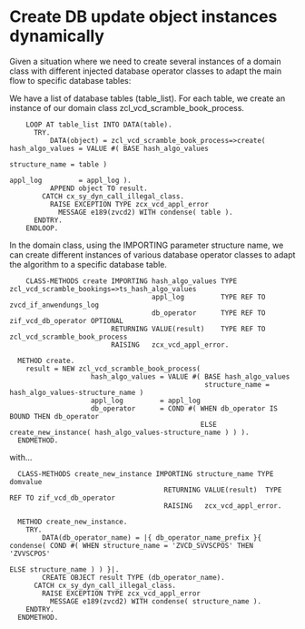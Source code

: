 # Create DB update object instances dynamically

Given a situation where we need to create several instances of a domain class with different injected database operator classes to adapt the main flow to specific database tables:

We have a list of database tables (table_list). For each table, we create an instance of our domain class zcl_vcd_scramble_book_process.
```abap
    LOOP AT table_list INTO DATA(table).
      TRY.
          DATA(object) = zcl_vcd_scramble_book_process=>create( hash_algo_values = VALUE #( BASE hash_algo_values
                                                                                            structure_name = table )
                                                                appl_log         = appl_log ).
          APPEND object TO result.
        CATCH cx_sy_dyn_call_illegal_class.
          RAISE EXCEPTION TYPE zcx_vcd_appl_error
            MESSAGE e189(zvcd2) WITH condense( table ).
      ENDTRY.
    ENDLOOP.
```

In the domain class, using the IMPORTING parameter structure name, we can create different instances of various database operator classes to adapt the algorithm to a specific database table.

```abap
    CLASS-METHODS create IMPORTING hash_algo_values TYPE zcl_vcd_scramble_bookings=>ts_hash_algo_values
                                   appl_log         TYPE REF TO zvcd_if_anwendungs_log
                                   db_operator      TYPE REF TO zif_vcd_db_operator OPTIONAL
                         RETURNING VALUE(result)    TYPE REF TO zcl_vcd_scramble_book_process
                         RAISING   zcx_vcd_appl_error.

  METHOD create.
    result = NEW zcl_vcd_scramble_book_process(
                    hash_algo_values = VALUE #( BASE hash_algo_values
                                                structure_name = hash_algo_values-structure_name )
                    appl_log         = appl_log
                    db_operator      = COND #( WHEN db_operator IS BOUND THEN db_operator
                                               ELSE create_new_instance( hash_algo_values-structure_name ) ) ).
  ENDMETHOD.
```
with...
```abap
  CLASS-METHODS create_new_instance IMPORTING structure_name TYPE domvalue
                                      RETURNING VALUE(result)  TYPE REF TO zif_vcd_db_operator
                                      RAISING   zcx_vcd_appl_error.

  METHOD create_new_instance.
    TRY.
        DATA(db_operator_name) = |{ db_operator_name_prefix }{ condense( COND #( WHEN structure_name = 'ZVCD_SVVSCPOS' THEN 'ZVVSCPOS'
                                                                                 ELSE structure_name ) ) }|.
        CREATE OBJECT result TYPE (db_operator_name).
      CATCH cx_sy_dyn_call_illegal_class.
        RAISE EXCEPTION TYPE zcx_vcd_appl_error
          MESSAGE e189(zvcd2) WITH condense( structure_name ).
    ENDTRY.
  ENDMETHOD.
```
